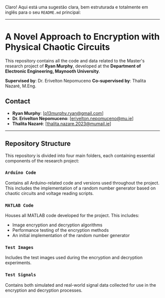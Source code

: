 Claro! Aqui está uma sugestão clara, bem estruturada e totalmente em inglês para o seu `README.md` principal:

---

# A Novel Approach to Encryption with Physical Chaotic Circuits

This repository contains all the code and data related to the Master's research project of **Ryan Murphy**, developed at the **Department of Electronic Engineering, Maynooth University**.

**Supervised by**: Dr. Erivelton Nepomuceno
**Co-supervised by**: Thalita Nazaré, M.Eng.

## Contact

* **Ryan Murphy**: \[p13murphy.ryan@gmail.com]
* **Dr. Erivelton Nepomuceno**: \[erivelton.nepomuceno@mu.ie]
* **Thalita Nazaré**: \[thalita.nazare.2023@mumail.ie]

---

## Repository Structure

This repository is divided into four main folders, each containing essential components of the research project:

### `Arduino Code`

Contains all Arduino-related code and versions used throughout the project. This includes the implementation of a random number generator based on chaotic circuits and voltage reading scripts.

### `MATLAB Code`

Houses all MATLAB code developed for the project. This includes:

* Image encryption and decryption algorithms
* Performance testing of the encryption methods
* An initial implementation of the random number generator

### `Test Images`

Includes the test images used during the encryption and decryption experiments.

### `Test Signals`

Contains both simulated and real-world signal data collected for use in the encryption and decryption processes.

